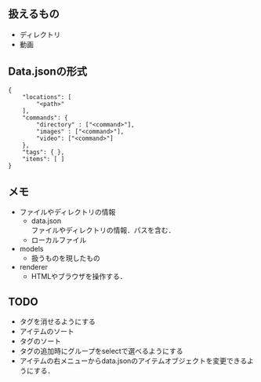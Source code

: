 ## 扱えるもの
- ディレクトリ
- 動画

## Data.jsonの形式
```
{
    "locations": [
        "<path>"
    ],
    "commands": {
        "directory" : ["<command>"],
        "images" : ["<command>"],
        "video": ["<command>"]
    },
    "tags": { },
    "items": [ ]
}
```

## メモ
- ファイルやディレクトリの情報
    - data.json  
      ファイルやディレクトリの情報．パスを含む．
    - ローカルファイル
- models
    - 扱うものを現したもの
- renderer
    - HTMLやブラウザを操作する．

## TODO
- タグを消せるようにする
- アイテムのソート
- タグのソート
- タグの追加時にグループをselectで選べるようにする
- アイテムの右メニューからdata.jsonのアイテムオブジェクトを変更できるようにする．